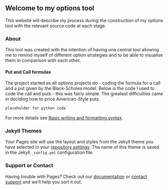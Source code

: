 ## Welcome to my options tool

This website will describe my process during the construction of my options tool with the relevant source code at each stage.

### About
This tool was created with the intention of having one central tool allowing me to remind myself of different option strategies and to be able to visualise them in comparison with each other. 

#### Put and Call formulas

The project started as all options projects do - coding the formula for a call and a put given by the Black-Scholes model.
Below is the code I used to code the call and puts - this was fairly simple. The greatest difficulties came in deciding how to price American-Style puts.

```markdown
placeholder for python code
```

For more details see [Basic writing and formatting syntax](https://docs.github.com/en/github/writing-on-github/getting-started-with-writing-and-formatting-on-github/basic-writing-and-formatting-syntax).

### Jekyll Themes

Your Pages site will use the layout and styles from the Jekyll theme you have selected in your [repository settings](https://github.com/HaseebAsad/OptionsProject/settings/pages). The name of this theme is saved in the Jekyll `_config.yml` configuration file.

### Support or Contact

Having trouble with Pages? Check out our [documentation](https://docs.github.com/categories/github-pages-basics/) or [contact support](https://support.github.com/contact) and we’ll help you sort it out.
